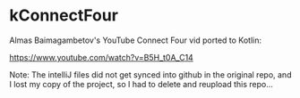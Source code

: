 # kConnectFour
Almas Baimagambetov's YouTube Connect Four vid ported to Kotlin:

  https://www.youtube.com/watch?v=B5H_t0A_C14

Note: The intelliJ files did not get synced into github in the original repo, and I lost my copy of the project, so I had to delete and reupload this repo...
